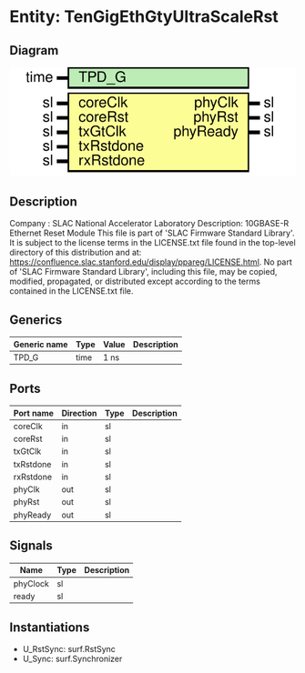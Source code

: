 # Entity: TenGigEthGtyUltraScaleRst

## Diagram

![Diagram](TenGigEthGtyUltraScaleRst.svg "Diagram")
## Description

Company    : SLAC National Accelerator Laboratory
Description: 10GBASE-R Ethernet Reset Module
This file is part of 'SLAC Firmware Standard Library'.
It is subject to the license terms in the LICENSE.txt file found in the
top-level directory of this distribution and at:
   https://confluence.slac.stanford.edu/display/ppareg/LICENSE.html.
No part of 'SLAC Firmware Standard Library', including this file,
may be copied, modified, propagated, or distributed except according to
the terms contained in the LICENSE.txt file.
## Generics

| Generic name | Type | Value | Description |
| ------------ | ---- | ----- | ----------- |
| TPD_G        | time | 1 ns  |             |
## Ports

| Port name | Direction | Type | Description |
| --------- | --------- | ---- | ----------- |
| coreClk   | in        | sl   |             |
| coreRst   | in        | sl   |             |
| txGtClk   | in        | sl   |             |
| txRstdone | in        | sl   |             |
| rxRstdone | in        | sl   |             |
| phyClk    | out       | sl   |             |
| phyRst    | out       | sl   |             |
| phyReady  | out       | sl   |             |
## Signals

| Name     | Type | Description |
| -------- | ---- | ----------- |
| phyClock | sl   |             |
| ready    | sl   |             |
## Instantiations

- U_RstSync: surf.RstSync
- U_Sync: surf.Synchronizer
